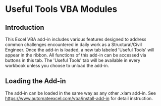 # Useful Tools VBA Modules
## Introduction
This Excel VBA add-in includes various features designed to address common challenges encountered in daily work as a Structural/Civil Engineer. Once the add-in is loaded, a new tab labeled 'Useful Tools' will appear in the ribbon. All functions of this add-in can be accessed via buttons in this tab. The 'Useful Tools' tab will be available in every workbook unless you choose to unload the add-in. 

## Loading the Add-in
The add-in can be loaded in the same way as any other .xlam add-in. See https://www.automateexcel.com/vba/install-add-in for detail instruction.

